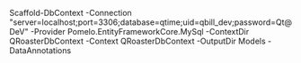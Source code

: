 ﻿Scaffold-DbContext -Connection "server=localhost;port=3306;database=qtime;uid=qbill_dev;password=Qt@DeV" -Provider Pomelo.EntityFrameworkCore.MySql -ContextDir QRoasterDbContext -Context QRoasterDbContext -OutputDir Models -DataAnnotations